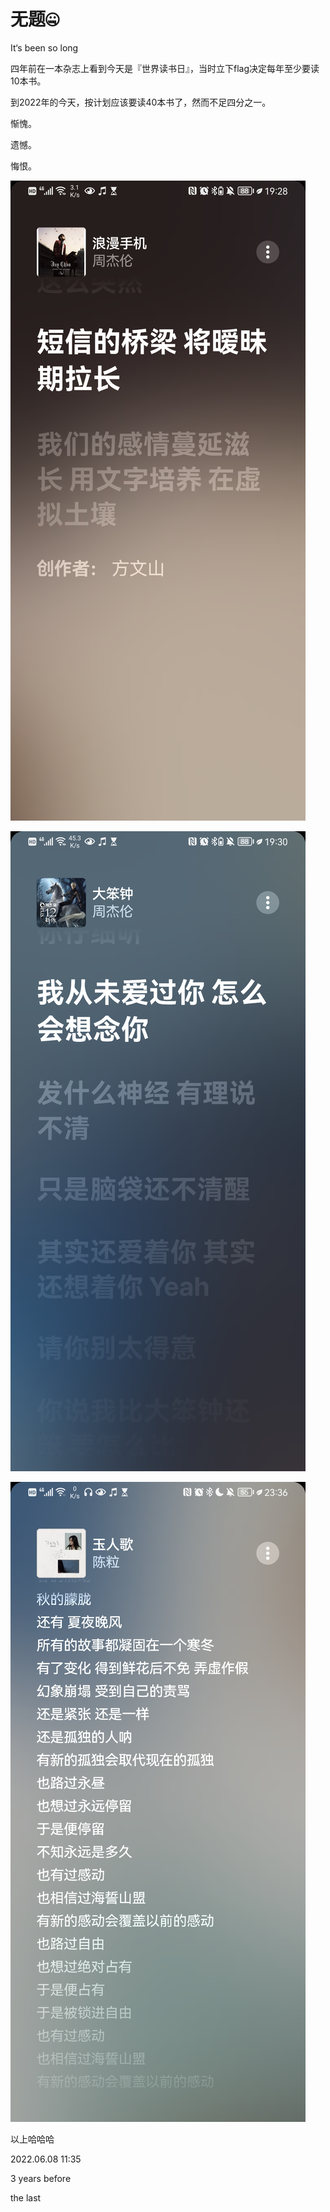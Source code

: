 # 无题🤐

It‘s been so long

四年前在一本杂志上看到今天是『世界读书日』，当时立下flag决定每年至少要读10本书。

到2022年的今天，按计划应该要读40本书了，然而不足四分之一。

惭愧。

遗憾。

悔恨。

![](src/Phone.jpg)

![](src/Clock.jpg)

![](src/Song.jpg)

以上哈哈哈



2022.06.08 11:35

3 years before

the last 